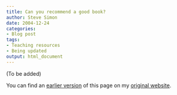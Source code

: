 ```yaml
---
title: Can you recommend a good book?
author: Steve Simon
date: 2004-12-24
categories:
- Blog post
tags:
- Teaching resources
- Being updated
output: html_document
---
```


(To be added)

<!---More--->

You can find an [earlier version](http://www.pmean.com/04/GoodBook.html) of this page on my [original website](http://www.pmean.com/original_site.html).
